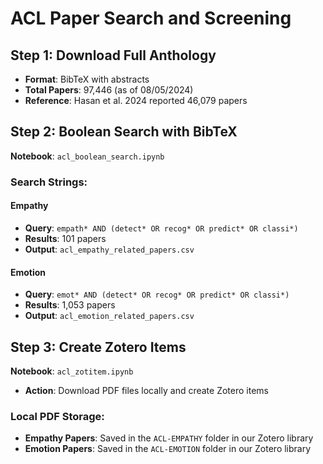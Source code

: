 # ACL Paper Search and Screening

## Step 1: Download Full Anthology

- **Format**: BibTeX with abstracts
- **Total Papers**: 97,446 (as of 08/05/2024)
- **Reference**: Hasan et al. 2024 reported 46,079 papers

## Step 2: Boolean Search with BibTeX

**Notebook**: `acl_boolean_search.ipynb`

### Search Strings:

#### Empathy
- **Query**: `empath* AND (detect* OR recog* OR predict* OR classi*)`
- **Results**: 101 papers 
- **Output**: `acl_empathy_related_papers.csv`

#### Emotion
- **Query**: `emot* AND (detect* OR recog* OR predict* OR classi*)`
- **Results**: 1,053 papers
- **Output**: `acl_emotion_related_papers.csv`

## Step 3: Create Zotero Items

**Notebook**: `acl_zotitem.ipynb`

- **Action**: Download PDF files locally and create Zotero items

### Local PDF Storage:
- **Empathy Papers**: Saved in the `ACL-EMPATHY` folder in our Zotero library
- **Emotion Papers**: Saved in the `ACL-EMOTION` folder in our Zotero library
